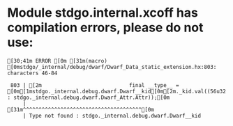 # Module stdgo.internal.xcoff has compilation errors, please do not use:
```
[30;41m ERROR [0m [31m(macro) [0mstdgo/_internal/debug/dwarf/Dwarf_Data_static_extension.hx:803: characters 46-84

 803 | [2m                            final __type__ = [0m[1mstdgo._internal.debug.dwarf.Dwarf__kid[0m[2m._kid.val((56u32 : stdgo._internal.debug.dwarf.Dwarf_Attr.Attr));[0m
     |                                              [31m^^^^^^^^^^^^^^^^^^^^^^^^^^^^^^^^^^^^^^[0m
     | Type not found : stdgo._internal.debug.dwarf.Dwarf__kid


```

